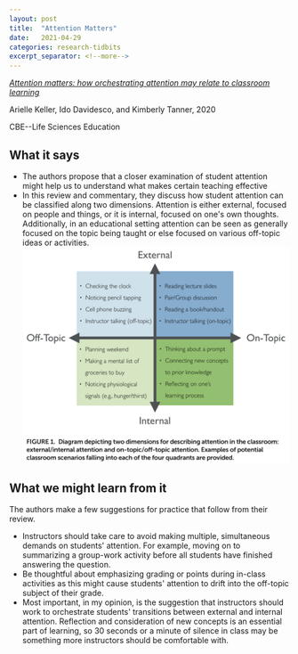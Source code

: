 ```yaml
---
layout: post
title:  "Attention Matters"
date:   2021-04-29
categories: research-tidbits
excerpt_separator: <!--more-->
---
```

*[Attention matters: how orchestrating attention may relate to classroom learning][doi]*

Arielle Keller, Ido Davidesco, and Kimberly Tanner, 2020

CBE--Life Sciences Education
<!--more-->
## What it says
- The authors propose that a closer examination of student attention might help us to understand what makes certain teaching effective
- In this review and commentary, they discuss how student attention can be classified along two dimensions. Attention is either external, focused on people and things, or it is internal, focused on one's own thoughts. Additionally, in an educational setting attention can be seen as generally focused on the topic being taught or else focused on various off-topic ideas or activities.
![Dimensions of student attention](/assets/Keller-fig-1.png)

## What we might learn from it
The authors make a few suggestions for practice that follow from their review.
- Instructors should take care to avoid making multiple, simultaneous demands on students' attention. For example, moving on to summarizing a group-work activity before all students have finished answering the question.
- Be thoughtful about emphasizing grading or points during in-class activities as this might cause students' attention to drift into the off-topic subject of their grade.
- Most important, in my opinion, is the suggestion that instructors should work to orchestrate students' transitions between external and internal attention. Reflection and consideration of new concepts is an essential part of learning, so 30 seconds or a minute of silence in class may be something more instructors should be comfortable with.


[doi]: https://doi.org/10.1187/cbe.20-05-0106
